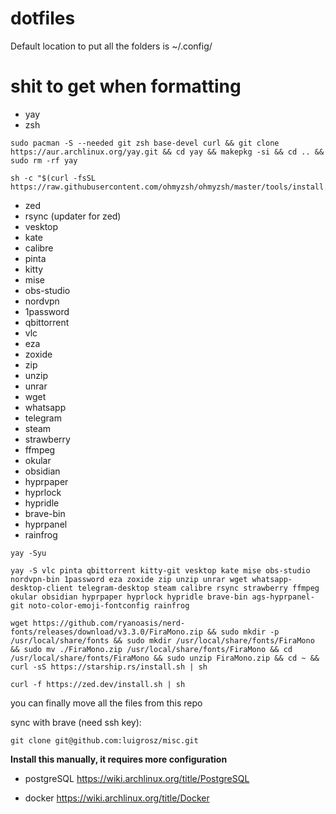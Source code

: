 # dotfiles
  Default location to put all the folders is ~/.config/

# shit to get when formatting
  * yay
  * zsh

  ```
  sudo pacman -S --needed git zsh base-devel curl && git clone https://aur.archlinux.org/yay.git && cd yay && makepkg -si && cd .. && sudo rm -rf yay
  ```

  ```
  sh -c "$(curl -fsSL https://raw.githubusercontent.com/ohmyzsh/ohmyzsh/master/tools/install.sh)"
  ```

  * zed
  * rsync (updater for zed)
  * vesktop
  * kate
  * calibre
  * pinta
  * kitty
  * mise
  * obs-studio
  * nordvpn
  * 1password
  * qbittorrent
  * vlc
  * eza
  * zoxide
  * zip
  * unzip
  * unrar
  * wget
  * whatsapp
  * telegram
  * steam
  * strawberry
  * ffmpeg
  * okular
  * obsidian
  * hyprpaper
  * hyprlock
  * hypridle
  * brave-bin
  * hyprpanel
  * rainfrog


  ```
  yay -Syu
  ```

  ```
  yay -S vlc pinta qbittorrent kitty-git vesktop kate mise obs-studio nordvpn-bin 1password eza zoxide zip unzip unrar wget whatsapp-desktop-client telegram-desktop steam calibre rsync strawberry ffmpeg okular obsidian hyprpaper hyprlock hypridle brave-bin ags-hyprpanel-git noto-color-emoji-fontconfig rainfrog
  ```

  ```
  wget https://github.com/ryanoasis/nerd-fonts/releases/download/v3.3.0/FiraMono.zip && sudo mkdir -p /usr/local/share/fonts && sudo mkdir /usr/local/share/fonts/FiraMono && sudo mv ./FiraMono.zip /usr/local/share/fonts/FiraMono && cd /usr/local/share/fonts/FiraMono && sudo unzip FiraMono.zip && cd ~ && curl -sS https://starship.rs/install.sh | sh
  ```

```
curl -f https://zed.dev/install.sh | sh
```

you can finally move all the files from this repo

sync with brave (need ssh key):

```
git clone git@github.com:luigrosz/misc.git
```



  **Install this manually, it requires more configuration**
  * postgreSQL
  https://wiki.archlinux.org/title/PostgreSQL

  * docker
  https://wiki.archlinux.org/title/Docker

